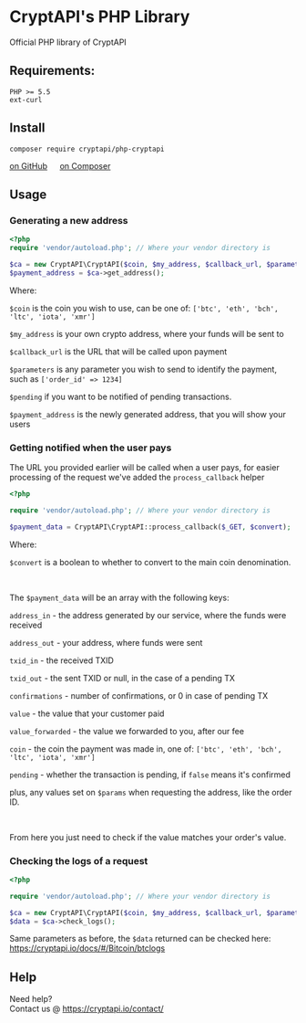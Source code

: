 # CryptAPI's PHP Library
Official PHP library of CryptAPI

## Requirements:

```
PHP >= 5.5
ext-curl
```



## Install


```
composer require cryptapi/php-cryptapi
```

[on GitHub](https://github.com/cryptapi/php-cryptapi) &emsp;
[on Composer](https://packagist.org/packages/cryptapi/php-cryptapi)

## Usage

### Generating a new address

```php
<?php
require 'vendor/autoload.php'; // Where your vendor directory is

$ca = new CryptAPI\CryptAPI($coin, $my_address, $callback_url, $parameters, $pending);
$payment_address = $ca->get_address();
```

Where:

``$coin`` is the coin you wish to use, can be one of: ``['btc', 'eth', 'bch', 'ltc', 'iota', 'xmr']``  

``$my_address`` is your own crypto address, where your funds will be sent to  

``$callback_url`` is the URL that will be called upon payment

``$parameters`` is any parameter you wish to send to identify the payment, such as ``['order_id' => 1234]``

``$pending`` if you want to be notified of pending transactions.

``$payment_address`` is the newly generated address, that you will show your users


### Getting notified when the user pays

The URL you provided earlier will be called when a user pays, for easier processing of the request we've added the ``process_callback`` helper

```php
<?php

require 'vendor/autoload.php'; // Where your vendor directory is

$payment_data = CryptAPI\CryptAPI::process_callback($_GET, $convert);
```

Where:

`$convert` is a boolean to whether to convert to the main coin denomination.

&nbsp;

The `$payment_data` will be an array with the following keys:

`address_in` - the address generated by our service, where the funds were received

`address_out` - your address, where funds were sent

`txid_in` - the received TXID

`txid_out` - the sent TXID or null, in the case of a pending TX

`confirmations` - number of confirmations, or 0 in case of pending TX

`value` - the value that your customer paid

`value_forwarded` - the value we forwarded to you, after our fee

`coin` - the coin the payment was made in, one of: ``['btc', 'eth', 'bch', 'ltc', 'iota', 'xmr']``

`pending` - whether the transaction is pending, if `false` means it's confirmed

plus, any values set on `$params` when requesting the address, like the order ID.

&nbsp;

From here you just need to check if the value matches your order's value.


### Checking the logs of a request

```php
<?php

require 'vendor/autoload.php'; // Where your vendor directory is

$ca = new CryptAPI\CryptAPI($coin, $my_address, $callback_url, $parameters);
$data = $ca->check_logs();
```

Same parameters as before, the `$data` returned can be checked here: https://cryptapi.io/docs/#/Bitcoin/btclogs


## Help

Need help?  
Contact us @ https://cryptapi.io/contact/
